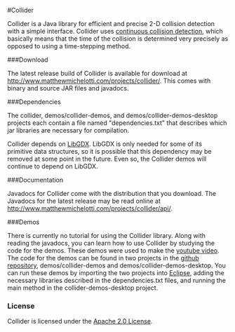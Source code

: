 #Collider 

Collider is a Java library for efficient and precise 2-D collision 
detection with a simple interface. Collider uses [continuous collision 
detection](http://en.wikipedia.org/wiki/Collision_detection#A_posteriori_.28discrete.29_versus_a_priori_.28continuous.29),
which basically means that the time of the collision is determined very 
precisely as opposed to using a time-stepping method. 

###Download 

The latest release build of Collider is available for download at 
http://www.matthewmichelotti.com/projects/collider/. This comes with 
binary and source JAR files and javadocs. 

###Dependencies 

The collider, demos/collider-demos, and demos/collider-demos-desktop 
projects each contain a file named "dependencies.txt" that describes 
which jar libraries are necessary for compilation. 

Collider depends on [LibGDX](http://libgdx.badlogicgames.com/). LibGDX 
is only needed for some of its primitive data structures, so it is 
possible that this dependency may be removed at some point in the 
future. Even so, the Collider demos will continue to depend on LibGDX. 

###Documentation 

Javadocs for Collider come with the distribution that you download. The 
Javadocs for the latest release may be read online at
http://www.matthewmichelotti.com/projects/collider/api/. 

###Demos 

There is currently no tutorial for using the Collider library. Along 
with reading the javadocs, you can learn how to use Collider by studying 
the code for the demos. These demos were used to make the [youtube 
video](http://www.youtube.com/watch?v=sFNw-wYebOc). The code for the 
demos can be found in two projects in the [github 
repository](https://github.com/SergiusIW/collider), demos/collider-demos 
and demos/collider-demos-desktop. You can run these demos by importing 
the two projects into [Eclipse](http://www.eclipse.org/), adding the 
necessary libraries described in the dependencies.txt files, and running 
the main method in the collider-demos-desktop project. 

### License 

Collider is licensed under the [Apache 2.0 
License](http://www.apache.org/licenses/LICENSE-2.0.html). 
